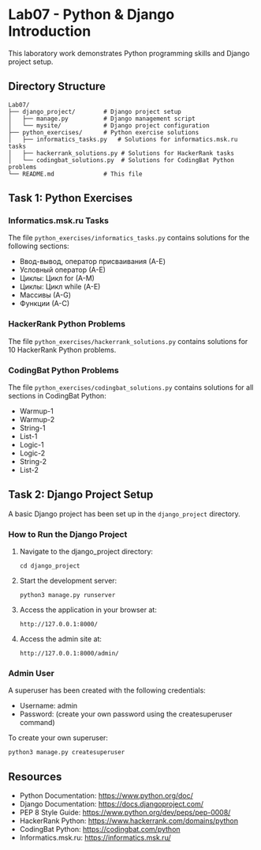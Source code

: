 # Lab07 - Python & Django Introduction

This laboratory work demonstrates Python programming skills and Django project setup.

## Directory Structure

```
Lab07/
├── django_project/        # Django project setup
│   ├── manage.py          # Django management script
│   └── mysite/            # Django project configuration
├── python_exercises/      # Python exercise solutions
│   ├── informatics_tasks.py   # Solutions for informatics.msk.ru tasks
│   ├── hackerrank_solutions.py # Solutions for HackerRank tasks
│   └── codingbat_solutions.py  # Solutions for CodingBat Python problems
└── README.md              # This file
```

## Task 1: Python Exercises

### Informatics.msk.ru Tasks

The file `python_exercises/informatics_tasks.py` contains solutions for the following sections:

- Ввод-вывод, оператор присваивания (А-E)
- Условный оператор (А-Е)
- Циклы: Цикл for (A-M)
- Циклы: Цикл while (А-E)
- Массивы (А-G)
- Функции (А-С)

### HackerRank Python Problems

The file `python_exercises/hackerrank_solutions.py` contains solutions for 10 HackerRank Python problems.

### CodingBat Python Problems

The file `python_exercises/codingbat_solutions.py` contains solutions for all sections in CodingBat Python:

- Warmup-1
- Warmup-2
- String-1
- List-1
- Logic-1
- Logic-2
- String-2
- List-2

## Task 2: Django Project Setup

A basic Django project has been set up in the `django_project` directory.

### How to Run the Django Project

1. Navigate to the django_project directory:

   ```
   cd django_project
   ```

2. Start the development server:

   ```
   python3 manage.py runserver
   ```

3. Access the application in your browser at:

   ```
   http://127.0.0.1:8000/
   ```

4. Access the admin site at:
   ```
   http://127.0.0.1:8000/admin/
   ```

### Admin User

A superuser has been created with the following credentials:

- Username: admin
- Password: (create your own password using the createsuperuser command)

To create your own superuser:

```
python3 manage.py createsuperuser
```

## Resources

- Python Documentation: https://www.python.org/doc/
- Django Documentation: https://docs.djangoproject.com/
- PEP 8 Style Guide: https://www.python.org/dev/peps/pep-0008/
- HackerRank Python: https://www.hackerrank.com/domains/python
- CodingBat Python: https://codingbat.com/python
- Informatics.msk.ru: https://informatics.msk.ru/

